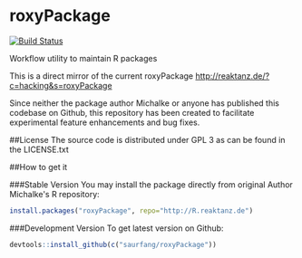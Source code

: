 roxyPackage
===========

[![Build Status](https://travis-ci.org/saurfang/roxyPackage.svg?branch=master)](https://travis-ci.org/saurfang/roxyPackage)

Workflow utility to maintain R packages

This is a direct mirror of the current roxyPackage http://reaktanz.de/?c=hacking&s=roxyPackage

Since neither the package author Michalke or anyone has published this codebase on Github, this repository has been created to facilitate experimental feature enhancements and bug fixes.


##License
The source code is distributed under GPL 3 as can be found in the LICENSE.txt


##How to get it

###Stable Version
You may install the package directly from original Author Michalke's R repository:
```R
install.packages("roxyPackage", repo="http://R.reaktanz.de")
```

###Development Version
To get latest version on Github:
```R
devtools::install_github(c("saurfang/roxyPackage"))
```
